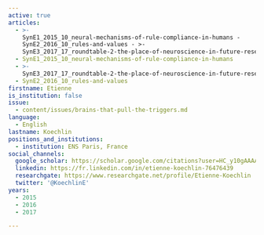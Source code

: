 ```yaml
---
active: true
articles:
  - >-
    SynE1_2015_10_neural-mechanisms-of-rule-compliance-in-humans -
    SynE2_2016_10_rules-and-values - >-
    SynE3_2017_17_roundtable-2-the-place-of-neuroscience-in-future-research-on-perpetrators-of-extreme-violence
  - SynE1_2015_10_neural-mechanisms-of-rule-compliance-in-humans
  - >-
    SynE3_2017_17_roundtable-2-the-place-of-neuroscience-in-future-research-on-perpetrators-of-extreme-violence
  - SynE2_2016_10_rules-and-values
firstname: Etienne
is_institution: false
issue:
  - content/issues/brains-that-pull-the-triggers.md
language:
  - English
lastname: Koechlin
positions_and_institutions:
  - institution: ENS Paris, France
social_channels:
  google_scholar: https://scholar.google.com/citations?user=HC_y10gAAAAJ&hl=fr
  linkedin: https://fr.linkedin.com/in/etienne-koechlin-76476439
  researchgate: https://www.researchgate.net/profile/Etienne-Koechlin
  twitter: '@KoechlinE'
years:
  - 2015
  - 2016
  - 2017

---
```

